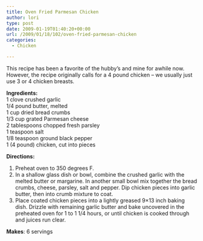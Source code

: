 ```yaml
---
title: Oven Fried Parmesan Chicken
author: lori
type: post
date: 2009-01-19T01:40:20+00:00
url: /2009/01/18/102/oven-fried-parmesan-chicken
categories:
  - Chicken

---
```

This recipe has been a favorite of the hubby’s and mine for awhile now. However, the recipe originally calls for a 4 pound chicken – we usually just use 3 or 4 chicken breasts.

**Ingredients:**  
1 clove crushed garlic  
1/4 pound butter, melted  
1 cup dried bread crumbs  
1/3 cup grated Parmesan cheese  
2 tablespoons chopped fresh parsley  
1 teaspoon salt  
1/8 teaspoon ground black pepper  
1 (4 pound) chicken, cut into pieces

**Directions:**

  1. Preheat oven to 350 degrees F.
  2. In a shallow glass dish or bowl, combine the crushed garlic with the melted butter or margarine. In another small bowl mix together the bread crumbs, cheese, parsley, salt and pepper. Dip chicken pieces into garlic butter, then into crumb mixture to coat.
  3. Place coated chicken pieces into a lightly greased 9&#215;13 inch baking dish. Drizzle with remaining garlic butter and bake uncovered in the preheated oven for 1 to 1 1/4 hours, or until chicken is cooked through and juices run clear.

**Makes**: 6 servings